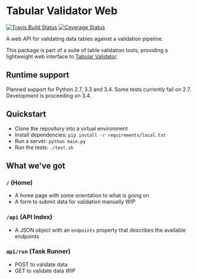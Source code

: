 # Tabular Validator Web

[![Travis Build Status](https://travis-ci.org/okfn/tabular-validator-web.svg?branch=master)](https://travis-ci.org/okfn/tabular-validator-web)
[![Coverage Status](https://coveralls.io/repos/okfn/tabular-validator-web/badge.svg)](https://coveralls.io/r/okfn/tabular-validator-web)

A web API for validating data tables against a validation pipeline.

This package is part of a suite of table validation tools, providing a lightweight web interface to [Tabular Validator](https://github.com/okfn/tabular-validator).

## Runtime support

Planned support for Python 2.7, 3.3 and 3.4. Some tests currently fail on 2.7. Development is proceeding on 3.4.

## Quickstart

* Clone the repository into a virtual environment
* Install dependencies: `pip install -r requirements/local.txt`
* Run a server: `python main.py`
* Run the tests: `./test.sh`

## What we've got

### `/` (Home)

* A home page with some orientation to what is going on
* A form to submit data for validation manually *WIP*

### `/api` (API Index)

* A JSON object with an `endpoints` property that describes the available endpoints

### `api/run` (Task Runner)

* POST to validate data
* GET to validate data *WIP*
